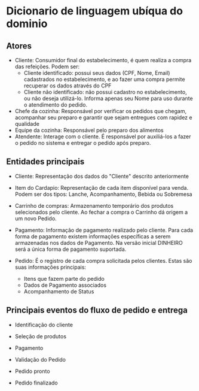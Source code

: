 Dicionario de linguagem ubíqua do dominio
=========================================

## Atores

- Cliente: Consumidor final do estabelecimento, é quem realiza a compra das refeições. Podem ser:
  - Cliente identificado: possui seus dados (CPF, Nome, Email) cadastrados no estabelecimento, e ao fazer uma compra permite recuperar os dados através do CPF
  - Cliente não identificado: não possui cadastro no estabelecimento, ou não deseja utilizá-lo. Informa apenas seu Nome para uso durante o atendimento do pedido.
- Chefe da cozinha: Responsável por verificar os pedidos que chegam, acompanhar seu preparo e garantir que sejam entregues com rapidez e qualidade
- Equipe da cozinha: Responsável pelo preparo dos alimentos
- Atendente: Interage com o cliente. É responsável por auxiliá-los a fazer o pedido no sistema e entregar o pedido após preparo.


## Entidades principais

- Cliente: Representação dos dados do "Cliente" descrito anteriormente
- Item do Cardapio: Representação de cada item disponível para venda. Podem ser dos tipos: Lanche, Acompanhamento, Bebida ou Sobremesa
- Carrinho de compras: Armazenamento temporário dos produtos selecionados pelo cliente. Ao fechar a compra o Carrinho dá origem a um novo Pedido.
- Pagamento: Informação de pagamento realizado pelo cliente. Para cada forma de pagamento existem informações específicas a serem armazenadas nos dados de Pagamento. 
Na versão inicial DINHEIRO será a única forma de pagamento suportada.


- Pedido: É o registro de cada compra solicitada pelos clientes. Estas são suas informações principais:
  - Itens que fazem parte do pedido
  - Dados de Pagamento associados
  - Acompanhamento de Status

## Principais eventos do fluxo de pedido e entrega

- Identificação do cliente

- Seleção de produtos

- Pagamento

- Validação do Pedido

- Pedido pronto

- Pedido finalizado
